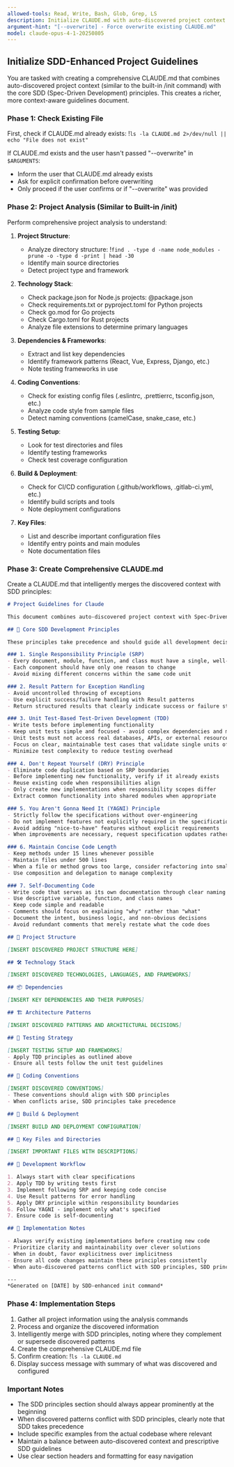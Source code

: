 ```yaml
---
allowed-tools: Read, Write, Bash, Glob, Grep, LS
description: Initialize CLAUDE.md with auto-discovered project context and SDD principles (extends built-in /init)
argument-hint: "[--overwrite] - Force overwrite existing CLAUDE.md"
model: claude-opus-4-1-20250805
---
```


## Initialize SDD-Enhanced Project Guidelines

You are tasked with creating a comprehensive CLAUDE.md that combines auto-discovered project context (similar to the built-in /init command) with the core SDD (Spec-Driven Development) principles. This creates a richer, more context-aware guidelines document.

### Phase 1: Check Existing File

First, check if CLAUDE.md already exists:
!`ls -la CLAUDE.md 2>/dev/null || echo "File does not exist"`

If CLAUDE.md exists and the user hasn't passed "--overwrite" in `$ARGUMENTS`:
- Inform the user that CLAUDE.md already exists
- Ask for explicit confirmation before overwriting
- Only proceed if the user confirms or if "--overwrite" was provided

### Phase 2: Project Analysis (Similar to Built-in /init)

Perform comprehensive project analysis to understand:

1. **Project Structure**:
   - Analyze directory structure: !`find . -type d -name node_modules -prune -o -type d -print | head -30`
   - Identify main source directories
   - Detect project type and framework

2. **Technology Stack**:
   - Check package.json for Node.js projects: @package.json
   - Check requirements.txt or pyproject.toml for Python projects
   - Check go.mod for Go projects
   - Check Cargo.toml for Rust projects
   - Analyze file extensions to determine primary languages

3. **Dependencies & Frameworks**:
   - Extract and list key dependencies
   - Identify framework patterns (React, Vue, Express, Django, etc.)
   - Note testing frameworks in use

4. **Coding Conventions**:
   - Check for existing config files (.eslintrc, .prettierrc, tsconfig.json, etc.)
   - Analyze code style from sample files
   - Detect naming conventions (camelCase, snake_case, etc.)

5. **Testing Setup**:
   - Look for test directories and files
   - Identify testing frameworks
   - Check test coverage configuration

6. **Build & Deployment**:
   - Check for CI/CD configuration (.github/workflows, .gitlab-ci.yml, etc.)
   - Identify build scripts and tools
   - Note deployment configurations

7. **Key Files**:
   - List and describe important configuration files
   - Identify entry points and main modules
   - Note documentation files

### Phase 3: Create Comprehensive CLAUDE.md

Create a CLAUDE.md that intelligently merges the discovered context with SDD principles:

```markdown
# Project Guidelines for Claude

This document combines auto-discovered project context with Spec-Driven Development (SDD) principles to guide AI-assisted development.

## 🎯 Core SDD Development Principles

These principles take precedence and should guide all development decisions:

### 1. Single Responsibility Principle (SRP)
- Every document, module, function, and class must have a single, well-defined responsibility
- Each component should have only one reason to change
- Avoid mixing different concerns within the same code unit

### 2. Result Pattern for Exception Handling
- Avoid uncontrolled throwing of exceptions
- Use explicit success/failure handling with Result patterns
- Return structured results that clearly indicate success or failure states

### 3. Unit Test-Based Test-Driven Development (TDD)
- Write tests before implementing functionality
- Keep unit tests simple and focused - avoid complex dependencies and mocking
- Unit tests must not access real databases, APIs, or external resources
- Focus on clear, maintainable test cases that validate single units of functionality
- Minimize test complexity to reduce testing overhead

### 4. Don't Repeat Yourself (DRY) Principle
- Eliminate code duplication based on SRP boundaries
- Before implementing new functionality, verify if it already exists
- Reuse existing code when responsibilities align
- Only create new implementations when responsibility scopes differ
- Extract common functionality into shared modules when appropriate

### 5. You Aren't Gonna Need It (YAGNI) Principle
- Strictly follow the specifications without over-engineering
- Do not implement features not explicitly required in the specification
- Avoid adding "nice-to-have" features without explicit requirements
- When improvements are necessary, request specification updates rather than implementing beyond scope

### 6. Maintain Concise Code Length
- Keep methods under 15 lines whenever possible
- Maintain files under 500 lines
- When a file or method grows too large, consider refactoring into smaller, focused units
- Use composition and delegation to manage complexity

### 7. Self-Documenting Code
- Write code that serves as its own documentation through clear naming and structure
- Use descriptive variable, function, and class names
- Keep code simple and readable
- Comments should focus on explaining "why" rather than "what"
- Document the intent, business logic, and non-obvious decisions
- Avoid redundant comments that merely restate what the code does

## 📁 Project Structure

[INSERT DISCOVERED PROJECT STRUCTURE HERE]

## 🛠 Technology Stack

[INSERT DISCOVERED TECHNOLOGIES, LANGUAGES, AND FRAMEWORKS]

## 📦 Dependencies

[INSERT KEY DEPENDENCIES AND THEIR PURPOSES]

## 🏗 Architecture Patterns

[INSERT DISCOVERED PATTERNS AND ARCHITECTURAL DECISIONS]

## 🧪 Testing Strategy

[INSERT TESTING SETUP AND FRAMEWORKS]
- Apply TDD principles as outlined above
- Ensure all tests follow the unit test guidelines

## 📝 Coding Conventions

[INSERT DISCOVERED CONVENTIONS]
- These conventions should align with SDD principles
- When conflicts arise, SDD principles take precedence

## 🚀 Build & Deployment

[INSERT BUILD AND DEPLOYMENT CONFIGURATION]

## 📄 Key Files and Directories

[INSERT IMPORTANT FILES WITH DESCRIPTIONS]

## 🔄 Development Workflow

1. Always start with clear specifications
2. Apply TDD by writing tests first
3. Implement following SRP and keeping code concise
4. Use Result patterns for error handling
5. Apply DRY principle within responsibility boundaries
6. Follow YAGNI - implement only what's specified
7. Ensure code is self-documenting

## 📌 Implementation Notes

- Always verify existing implementations before creating new code
- Prioritize clarity and maintainability over clever solutions
- When in doubt, favor explicitness over implicitness
- Ensure all code changes maintain these principles consistently
- When auto-discovered patterns conflict with SDD principles, SDD principles take precedence

---
*Generated on [DATE] by SDD-enhanced init command*
```

### Phase 4: Implementation Steps

1. Gather all project information using the analysis commands
2. Process and organize the discovered information
3. Intelligently merge with SDD principles, noting where they complement or supersede discovered patterns
4. Create the comprehensive CLAUDE.md file
5. Confirm creation: !`ls -la CLAUDE.md`
6. Display success message with summary of what was discovered and configured

### Important Notes
- The SDD principles section should always appear prominently at the beginning
- When discovered patterns conflict with SDD principles, clearly note that SDD takes precedence
- Include specific examples from the actual codebase where relevant
- Maintain a balance between auto-discovered context and prescriptive SDD guidelines
- Use clear section headers and formatting for easy navigation